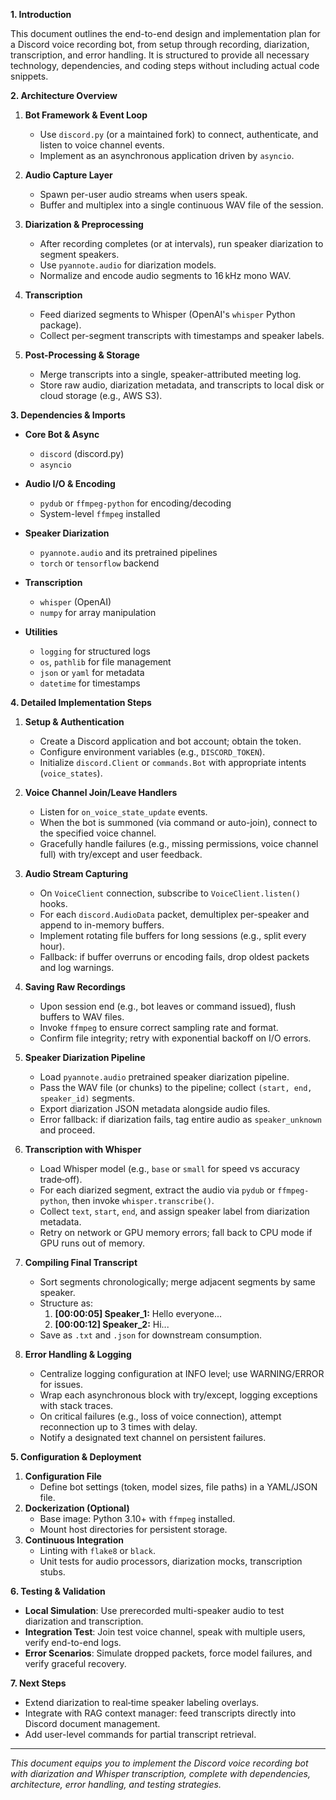 **1. Introduction**

This document outlines the end-to-end design and implementation plan for a Discord voice recording bot, from setup through recording, diarization, transcription, and error handling. It is structured to provide all necessary technology, dependencies, and coding steps without including actual code snippets.

**2. Architecture Overview**

1. **Bot Framework & Event Loop**
   - Use `discord.py` (or a maintained fork) to connect, authenticate, and listen to voice channel events.
   - Implement as an asynchronous application driven by `asyncio`.

2. **Audio Capture Layer**
   - Spawn per-user audio streams when users speak.
   - Buffer and multiplex into a single continuous WAV file of the session.

3. **Diarization & Preprocessing**
   - After recording completes (or at intervals), run speaker diarization to segment speakers.
   - Use `pyannote.audio` for diarization models.
   - Normalize and encode audio segments to 16 kHz mono WAV.

4. **Transcription**
   - Feed diarized segments to Whisper (OpenAI's `whisper` Python package).
   - Collect per-segment transcripts with timestamps and speaker labels.

5. **Post-Processing & Storage**
   - Merge transcripts into a single, speaker-attributed meeting log.
   - Store raw audio, diarization metadata, and transcripts to local disk or cloud storage (e.g., AWS S3).

**3. Dependencies & Imports**

- **Core Bot & Async**
  - `discord` (discord.py)
  - `asyncio`

- **Audio I/O & Encoding**
  - `pydub` or `ffmpeg-python` for encoding/decoding
  - System-level `ffmpeg` installed

- **Speaker Diarization**
  - `pyannote.audio` and its pretrained pipelines
  - `torch` or `tensorflow` backend

- **Transcription**
  - `whisper` (OpenAI)
  - `numpy` for array manipulation

- **Utilities**
  - `logging` for structured logs
  - `os`, `pathlib` for file management
  - `json` or `yaml` for metadata
  - `datetime` for timestamps

**4. Detailed Implementation Steps**

1. **Setup & Authentication**
   - Create a Discord application and bot account; obtain the token.
   - Configure environment variables (e.g., `DISCORD_TOKEN`).
   - Initialize `discord.Client` or `commands.Bot` with appropriate intents (`voice_states`).

2. **Voice Channel Join/Leave Handlers**
   - Listen for `on_voice_state_update` events.
   - When the bot is summoned (via command or auto-join), connect to the specified voice channel.
   - Gracefully handle failures (e.g., missing permissions, voice channel full) with try/except and user feedback.

3. **Audio Stream Capturing**
   - On `VoiceClient` connection, subscribe to `VoiceClient.listen()` hooks.
   - For each `discord.AudioData` packet, demultiplex per-speaker and append to in-memory buffers.
   - Implement rotating file buffers for long sessions (e.g., split every hour).
   - Fallback: if buffer overruns or encoding fails, drop oldest packets and log warnings.

4. **Saving Raw Recordings**
   - Upon session end (e.g., bot leaves or command issued), flush buffers to WAV files.
   - Invoke `ffmpeg` to ensure correct sampling rate and format.
   - Confirm file integrity; retry with exponential backoff on I/O errors.

5. **Speaker Diarization Pipeline**
   - Load `pyannote.audio` pretrained speaker diarization pipeline.
   - Pass the WAV file (or chunks) to the pipeline; collect `(start, end, speaker_id)` segments.
   - Export diarization JSON metadata alongside audio files.
   - Error fallback: if diarization fails, tag entire audio as `speaker_unknown` and proceed.

6. **Transcription with Whisper**
   - Load Whisper model (e.g., `base` or `small` for speed vs accuracy trade‑off).
   - For each diarized segment, extract the audio via `pydub` or `ffmpeg-python`, then invoke `whisper.transcribe()`.
   - Collect `text`, `start`, `end`, and assign speaker label from diarization metadata.
   - Retry on network or GPU memory errors; fall back to CPU mode if GPU runs out of memory.

7. **Compiling Final Transcript**
   - Sort segments chronologically; merge adjacent segments by same speaker.
   - Structure as:
     1. **[00:00:05] Speaker_1:** Hello everyone...
     2. **[00:00:12] Speaker_2:** Hi...
   - Save as `.txt` and `.json` for downstream consumption.

8. **Error Handling & Logging**
   - Centralize logging configuration at INFO level; use WARNING/ERROR for issues.
   - Wrap each asynchronous block with try/except, logging exceptions with stack traces.
   - On critical failures (e.g., loss of voice connection), attempt reconnection up to 3 times with delay.
   - Notify a designated text channel on persistent failures.

**5. Configuration & Deployment**

1. **Configuration File**
   - Define bot settings (token, model sizes, file paths) in a YAML/JSON file.
2. **Dockerization (Optional)**
   - Base image: Python 3.10+ with `ffmpeg` installed.
   - Mount host directories for persistent storage.
3. **Continuous Integration**
   - Linting with `flake8` or `black`.
   - Unit tests for audio processors, diarization mocks, transcription stubs.

**6. Testing & Validation**

- **Local Simulation**: Use prerecorded multi-speaker audio to test diarization and transcription.
- **Integration Test**: Join test voice channel, speak with multiple users, verify end-to-end logs.
- **Error Scenarios**: Simulate dropped packets, force model failures, and verify graceful recovery.

**7. Next Steps**

- Extend diarization to real‑time speaker labeling overlays.
- Integrate with RAG context manager: feed transcripts directly into Discord document management.
- Add user-level commands for partial transcript retrieval.

---

*This document equips you to implement the Discord voice recording bot with diarization and Whisper transcription, complete with dependencies, architecture, error handling, and testing strategies.*

